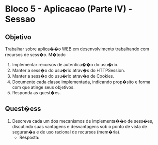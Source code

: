 # Bloco 5 - Aplicacao (Parte IV) - Sessao

## Objetivo
Trabalhar sobre aplica��o WEB em desenvolvimento trabalhando com recursos de sess�o.
M�todo

1. Implementar recursos de autentica��o do usu�rio.
2. Manter a sess�o do usu�rio atrav�s do HTTPSession.
3. Manter a sess�o do usu�rio atrav�s de Cookies.
4. Documente cada classe implementada, indicando prop�sito e forma com que atinge seus objetivos.
5. Responda as quest�es.

## Quest�ess
1. Descreva cada um dos mecanismos de implementa��o de sess�es, discutindo suas vantagens e
desvantagens sob o ponto de vista de seguran�a e de uso racional de recursos (mem�ria).
    - Resposta:
